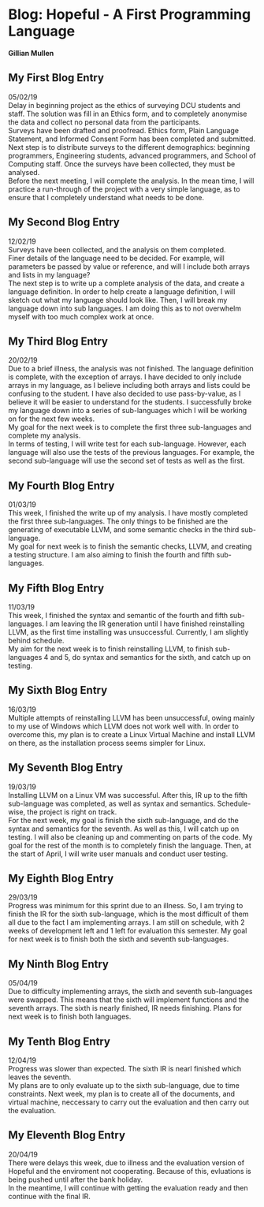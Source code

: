 # Blog: Hopeful - A First Programming Language

**Gillian Mullen**

## My First Blog Entry

05/02/19<br/>
Delay in beginning project as the ethics of surveying DCU students and staff. The solution was fill in an Ethics form, and to completely anonymise the data and collect no personal data from the participants.<br/>
Surveys have been drafted and proofread. Ethics form, Plain Language Statement, and Informed Consent Form has been completed and submitted.<br/>
Next step is to distribute surveys to the different demographics: beginning programmers, Engineering students, advanced programmers, and School of Computing staff. Once the surveys have been collected, they must be analysed.<br/>
Before the next meeting, I will complete the analysis. In the mean time, I will practice a run-through of the project with a very simple language, as to ensure that I completely understand what needs to be done.

## My Second Blog Entry

12/02/19<br/>
Surveys have been collected, and the analysis on them completed.<br/>
Finer details of the language need to be decided. For example, will parameters be passed by value or reference, and will I include both arrays and lists in my language?<br/>
The next step is to write up a complete analysis of the data, and create a language definition. In order to help create a language definition, I will sketch out what my language should look like. Then, I will break my language down into sub languages. I am doing this as to not overwhelm myself with too much complex work at once.

## My Third Blog Entry

20/02/19<br/>
Due to a brief illness, the analysis was not finished. The language definition is complete, with the exception of arrays. I have decided to only include arrays in my language, as I believe including both arrays and lists could be confusing to the student. I have also decided to use pass-by-value, as I believe it will be easier to understand for the students. I successfully broke my language down into a series of sub-languages which I will be working on for the next few weeks.<br/>
My goal for the next week is to complete the first three sub-languages and complete my analysis.<br/>
In terms of testing, I will write test for each sub-language. However, each language will also use the tests of the previous languages. For example, the second sub-language will use the second set of tests as well as the first.

## My Fourth Blog Entry

01/03/19<br/>
This week, I finished the write up of my analysis. I have mostly completed the first three sub-languages. The only things to be finished are the generating of executable LLVM, and some semantic checks in the third sub-language.<br/>
My goal for next week is to finish the semantic checks, LLVM, and creating a testing structure. I am also aiming to finish the fourth and fifth sub-languages.

## My Fifth Blog Entry

11/03/19<br/>
This week, I finished the syntax and semantic of the fourth and fifth sub-languages. I am leaving the IR generation until I have finished reinstalling LLVM, as the first time installing was unsuccessful. Currently, I am slightly behind schedule.<br/>
My aim for the next week is to finish reinstalling LLVM, to finish sub-languages 4 and 5, do syntax and semantics for the sixth, and catch up on testing.

## My Sixth Blog Entry

16/03/19<br/>
Multiple attempts of reinstalling LLVM has been unsuccessful, owing mainly to my use of Windows which LLVM does not work well with.  In order to overcome this, my plan is to create a Linux Virtual Machine and install LLVM on there, as the installation process seems simpler for Linux.

## My Seventh Blog Entry

19/03/19<br/>
Installing LLVM on a Linux VM was successful. After this, IR up to the fifth sub-language was completed, as well as syntax and semantics. Schedule-wise, the project is right on track.<br/>
For the next week, my goal is finish the sixth sub-language, and do the syntax and semantics for the seventh. As well as this, I will catch up on testing. I will also be cleaning up and commenting on parts of the code. My goal for the rest of the month is to completely finish the language. Then, at the start of April, I will write user manuals and conduct user testing.

## My Eighth Blog Entry

29/03/19<br/>
Progress was minimum for this sprint due to an illness. So, I am trying to finish the IR for the sixth sub-language, which is the most difficult of them all due to the fact I am implementing arrays. I am still on schedule, with 2 weeks of development left and 1 left for evaluation this semester. My goal for next week is to finish both the sixth and seventh sub-languages.

## My Ninth Blog Entry

05/04/19<br/>
Due to difficulty implementing arrays, the sixth and seventh sub-languages were swapped. This means that the sixth will implement functions and the seventh arrays. The sixth is nearly finished, IR needs finishing. Plans for next week is to finish both languages.

## My Tenth Blog Entry

12/04/19<br/>
Progress was slower than expected. The sixth IR is nearl finished which leaves the seventh.<br/>
My plans are to only evaluate up to the sixth sub-language, due to time constraints. Next week, my plan is to create all of the documents, and virtual machine, neccessary to carry out the evaluation and then carry out the evaluation.

## My Eleventh Blog Entry

20/04/19<br/>
There were delays this week, due to illness and the evaluation version of Hopeful and the enviroment not cooperating. Because of this, evluations is being pushed until after the bank holiday.<br/>
In the meantime, I will continue with getting the evaluation ready and then continue with the final IR.
